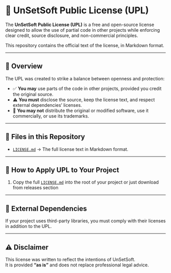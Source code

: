 # 📝 UnSetSoft Public License (UPL) 

The **UnSetSoft Public License (UPL)** is a free and open-source license designed to allow the use of partial code in other projects while enforcing clear credit, source disclosure, and non-commercial principles.

This repository contains the official text of the license, in Markdown format.

---

## 📖 Overview

The UPL was created to strike a balance between openness and protection:

- ✅ **You may** use parts of the code in other projects, provided you credit the original source.  
- ⚠️ **You must** disclose the source, keep the license text, and respect external dependencies’ licenses.  
- 🚫 **You may not** distribute the original or modified software, use it commercially, or use its trademarks.  

---

## 📂 Files in this Repository

- [`LICENSE.md`](./LICENSE.md) → The full license text in Markdown format.  

---

## 📌 How to Apply UPL to Your Project

1. Copy the full [`LICENSE.md`](./LICENSE.md) into the root of your project or just download from releases section

---

## 🔗 External Dependencies

If your project uses third-party libraries, you must comply with their licenses in addition to the UPL.

---

## ⚠️ Disclaimer

This license was written to reflect the intentions of UnSetSoft.  
It is provided **“as is”** and does not replace professional legal advice. 
